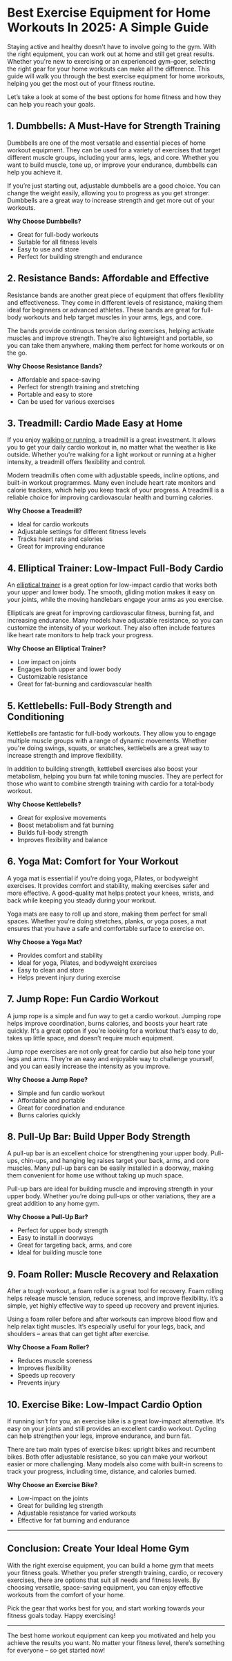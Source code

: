 # Best Exercise Equipment for Home Workouts In 2025: A Simple Guide

Staying active and healthy doesn't have to involve going to the gym. With the right equipment, you can work out at home and still get great results. Whether you're new to exercising or an experienced gym-goer, selecting the right gear for your home workouts can make all the difference. This guide will walk you through the best exercise equipment for home workouts, helping you get the most out of your fitness routine.

Let’s take a look at some of the best options for home fitness and how they can help you reach your goals.

## 1. **Dumbbells: A Must-Have for Strength Training**

Dumbbells are one of the most versatile and essential pieces of home workout equipment. They can be used for a variety of exercises that target different muscle groups, including your arms, legs, and core. Whether you want to build muscle, tone up, or improve your endurance, dumbbells can help you achieve it.

If you’re just starting out, adjustable dumbbells are a good choice. You can change the weight easily, allowing you to progress as you get stronger. Dumbbells are a great way to increase strength and get more out of your workouts.

**Why Choose Dumbbells?**
- Great for full-body workouts
- Suitable for all fitness levels
- Easy to use and store
- Perfect for building strength and endurance

## 2. **Resistance Bands: Affordable and Effective**

Resistance bands are another great piece of equipment that offers flexibility and effectiveness. They come in different levels of resistance, making them ideal for beginners or advanced athletes. These bands are great for full-body workouts and help target muscles in your arms, legs, and core.

The bands provide continuous tension during exercises, helping activate muscles and improve strength. They’re also lightweight and portable, so you can take them anywhere, making them perfect for home workouts or on the go.

**Why Choose Resistance Bands?**
- Affordable and space-saving
- Perfect for strength training and stretching
- Portable and easy to store
- Can be used for various exercises

## 3. **Treadmill: Cardio Made Easy at Home**

If you enjoy [walking or running](https://fqahealthcare.com/), a treadmill is a great investment. It allows you to get your daily cardio workout in, no matter what the weather is like outside. Whether you're walking for a light workout or running at a higher intensity, a treadmill offers flexibility and control.

Modern treadmills often come with adjustable speeds, incline options, and built-in workout programmes. Many even include heart rate monitors and calorie trackers, which help you keep track of your progress. A treadmill is a reliable choice for improving cardiovascular health and burning calories.

**Why Choose a Treadmill?**
- Ideal for cardio workouts
- Adjustable settings for different fitness levels
- Tracks heart rate and calories
- Great for improving endurance

## 4. **Elliptical Trainer: Low-Impact Full-Body Cardio**

An [elliptical trainer](https://fqahealthcare.com/best-ellipticall-machines/) is a great option for low-impact cardio that works both your upper and lower body. The smooth, gliding motion makes it easy on your joints, while the moving handlebars engage your arms as you exercise.

Ellipticals are great for improving cardiovascular fitness, burning fat, and increasing endurance. Many models have adjustable resistance, so you can customize the intensity of your workout. They also often include features like heart rate monitors to help track your progress.

**Why Choose an Elliptical Trainer?**
- Low impact on joints
- Engages both upper and lower body
- Customizable resistance
- Great for fat-burning and cardiovascular health

## 5. **Kettlebells: Full-Body Strength and Conditioning**

Kettlebells are fantastic for full-body workouts. They allow you to engage multiple muscle groups with a range of dynamic movements. Whether you're doing swings, squats, or snatches, kettlebells are a great way to increase strength and improve flexibility.

In addition to building strength, kettlebell exercises also boost your metabolism, helping you burn fat while toning muscles. They are perfect for those who want to combine strength training with cardio for a total-body workout.

**Why Choose Kettlebells?**
- Great for explosive movements
- Boost metabolism and fat burning
- Builds full-body strength
- Improves flexibility and balance

## 6. **Yoga Mat: Comfort for Your Workout**

A yoga mat is essential if you’re doing yoga, Pilates, or bodyweight exercises. It provides comfort and stability, making exercises safer and more effective. A good-quality mat helps protect your knees, wrists, and back while keeping you steady during your workout.

Yoga mats are easy to roll up and store, making them perfect for small spaces. Whether you're doing stretches, planks, or yoga poses, a mat ensures that you have a safe and comfortable surface to exercise on.

**Why Choose a Yoga Mat?**
- Provides comfort and stability
- Ideal for yoga, Pilates, and bodyweight exercises
- Easy to clean and store
- Helps prevent injury during exercise

## 7. **Jump Rope: Fun Cardio Workout**

A jump rope is a simple and fun way to get a cardio workout. Jumping rope helps improve coordination, burns calories, and boosts your heart rate quickly. It's a great option if you're looking for a workout that’s easy to do, takes up little space, and doesn’t require much equipment.

Jump rope exercises are not only great for cardio but also help tone your legs and arms. They’re an easy and enjoyable way to challenge yourself, and you can easily increase the intensity as you improve.

**Why Choose a Jump Rope?**
- Simple and fun cardio workout
- Affordable and portable
- Great for coordination and endurance
- Burns calories quickly

## 8. **Pull-Up Bar: Build Upper Body Strength**

A pull-up bar is an excellent choice for strengthening your upper body. Pull-ups, chin-ups, and hanging leg raises target your back, arms, and core muscles. Many pull-up bars can be easily installed in a doorway, making them convenient for home use without taking up much space.

Pull-up bars are ideal for building muscle and improving strength in your upper body. Whether you’re doing pull-ups or other variations, they are a great addition to any home gym.

**Why Choose a Pull-Up Bar?**
- Perfect for upper body strength
- Easy to install in doorways
- Great for targeting back, arms, and core
- Ideal for building muscle tone

## 9. **Foam Roller: Muscle Recovery and Relaxation**

After a tough workout, a foam roller is a great tool for recovery. Foam rolling helps release muscle tension, reduce soreness, and improve flexibility. It’s a simple, yet highly effective way to speed up recovery and prevent injuries.

Using a foam roller before and after workouts can improve blood flow and help relax tight muscles. It’s especially useful for your legs, back, and shoulders – areas that can get tight after exercise.

**Why Choose a Foam Roller?**
- Reduces muscle soreness
- Improves flexibility
- Speeds up recovery
- Prevents injury

## 10. **Exercise Bike: Low-Impact Cardio Option**

If running isn’t for you, an exercise bike is a great low-impact alternative. It’s easy on your joints and still provides an excellent cardio workout. Cycling can help strengthen your legs, improve endurance, and burn fat.

There are two main types of exercise bikes: upright bikes and recumbent bikes. Both offer adjustable resistance, so you can make your workout easier or more challenging. Many models also come with built-in screens to track your progress, including time, distance, and calories burned.

**Why Choose an Exercise Bike?**
- Low-impact on the joints
- Great for building leg strength
- Adjustable resistance for varied workouts
- Effective for fat burning and endurance

---

## Conclusion: Create Your Ideal Home Gym

With the right exercise equipment, you can build a home gym that meets your fitness goals. Whether you prefer strength training, cardio, or recovery exercises, there are options that suit all needs and fitness levels. By choosing versatile, space-saving equipment, you can enjoy effective workouts from the comfort of your home.

Pick the gear that works best for you, and start working towards your fitness goals today. Happy exercising!

---

The best home workout equipment can keep you motivated and help you achieve the results you want. No matter your fitness level, there’s something for everyone – so get started now!
```
